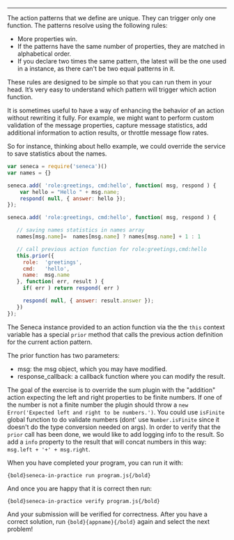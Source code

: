 ---

The action patterns that we define are unique. They can trigger only one
function. The patterns resolve using the following rules:

* More properties win.
* If the patterns have the same number of properties, they are matched 
in alphabetical order.
* If you declare two times the same pattern, the latest will be the one
used in a instance, as there can't be two equal patterns in it.

These rules are designed to be simple so that you can run them in your head.
It’s very easy to understand which pattern will trigger which action function.

It is sometimes useful to have a way of enhancing the behavior of an action
without rewriting it fully. For example, we might want to perform custom
validation of the message properties, capture message statistics,
add additional information to action results, or throttle message flow rates.

So for instance, thinking about hello example, we could override the service
to save statistics about the names.


```javascript
var seneca = require('seneca')()
var names = {}

seneca.add( 'role:greetings, cmd:hello', function( msg, respond ) {
    var hello = "Hello " + msg.name;
    respond( null, { answer: hello });
});

seneca.add( 'role:greetings, cmd:hello', function( msg, respond ) {

   // saving names statistics in names array
   names[msg.name]=  names[msg.name] ? names[msg.name] + 1 : 1

   // call previous action function for role:greetings,cmd:hello
   this.prior({
     role:  'greetings',
     cmd:   'hello',
     name:  msg.name
   }, function( err, result ) {
     if( err ) return respond( err )

     respond( null, { answer: result.answer });
   })
});

```

The Seneca instance provided to an action function via the the `this` context
variable has a special `prior` method that calls the previous action definition
for the current action pattern.

The prior function has two parameters:

* msg: the msg object, which you may have modified.
* response_callback: a callback function where you can modify the result.

The goal of the exercise is to override the sum plugin with the "addition" action
expecting the left and right properties to be finite numbers.
If one of the number is not a finite number the plugin should throw a
`new Error('Expected left and right to be numbers.')`.
You could use `isFinite` global function to do validate numbers (dont' use 
`Number.isFinite` since it doesn't do the type conversion needed on args).
In order to verify that the `prior` call has been done, we would like to add
logging info to the result. So add a `info` property to the result that will
concat numbers in this way: `msg.left + '+' + msg.right`.

When you have completed your program, you can run it with:

    {bold}seneca-in-practice run program.js{/bold}

And once you are happy that it is correct then run:

    {bold}seneca-in-practice verify program.js{/bold}

And your submission will be verified for correctness.
After you have a correct solution, run `{bold}{appname}{/bold}` again and
select the next problem!
